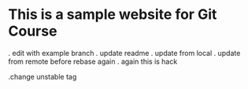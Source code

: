 # This is a sample website for Git Course

. edit with example branch
. update readme
. update from local
. update from remote before rebase again
. again
this is hack

.change unstable tag
